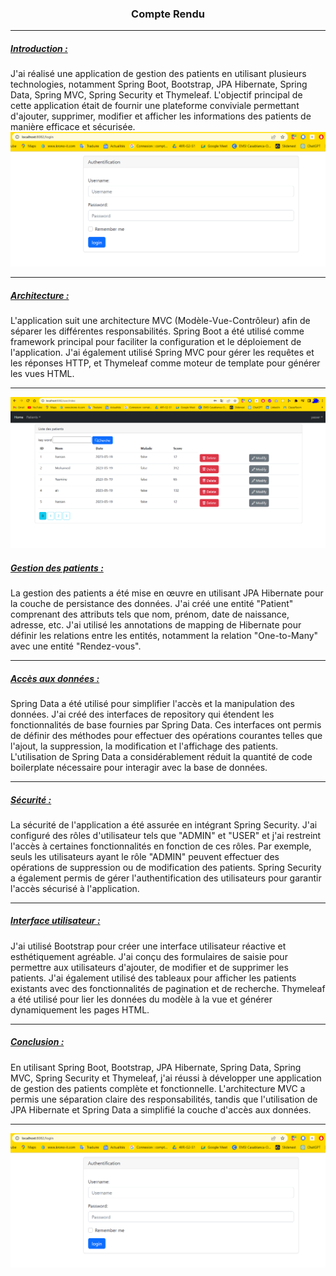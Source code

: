 <h3><center>Compte Rendu</center></h3>

**************************************************************************************************************************************************************************

<h5><u>Introduction :</u></h5>
J'ai réalisé une application de gestion des patients en utilisant plusieurs technologies, notamment Spring Boot, Bootstrap, JPA Hibernate, Spring Data, Spring MVC, Spring 
Security et Thymeleaf. L'objectif principal de cette application était de fournir une plateforme conviviale permettant d'ajouter, supprimer, modifier et afficher les
informations des patients de manière efficace et sécurisée.

<img src="Captures/login.png"/>


**************************************************************************************************************************************************************************

<h5><u>Architecture :</u></h5>
L'application suit une architecture MVC (Modèle-Vue-Contrôleur) afin de séparer les différentes responsabilités. Spring Boot a été utilisé comme framework principal pour
faciliter la configuration et le déploiement de l'application. J'ai également utilisé Spring MVC pour gérer les requêtes et les réponses HTTP, et Thymeleaf comme moteur 
de template pour générer les vues HTML.

**************************************************************************************************************************************************************************

<img src="Captures/ListePatients.png"/>

<h5><u>Gestion des patients :</u></h5>
La gestion des patients a été mise en œuvre en utilisant JPA Hibernate pour la couche de persistance des données. J'ai créé une entité "Patient" comprenant des attributs
tels que nom, prénom, date de naissance, adresse, etc. J'ai utilisé les annotations de mapping de Hibernate pour définir les relations entre les entités, notamment la 
relation "One-to-Many" avec une entité "Rendez-vous".


**************************************************************************************************************************************************************************

<h5><u>Accès aux données :</u></h5>
Spring Data a été utilisé pour simplifier l'accès et la manipulation des données. J'ai créé des interfaces de repository qui étendent les fonctionnalités de base fournies
par Spring Data. Ces interfaces ont permis de définir des méthodes pour effectuer des opérations courantes telles que l'ajout, la suppression, la modification et l'affichage 
des patients. L'utilisation de Spring Data a considérablement réduit la quantité de code boilerplate nécessaire pour interagir avec la base de données.


**************************************************************************************************************************************************************************

<h5><u>Sécurité :</u></h5>
La sécurité de l'application a été assurée en intégrant Spring Security. J'ai configuré des rôles d'utilisateur tels que "ADMIN" et "USER" et j'ai restreint l'accès à
certaines fonctionnalités en fonction de ces rôles. Par exemple, seuls les utilisateurs ayant le rôle "ADMIN" peuvent effectuer des opérations de suppression ou de 
modification des patients. Spring Security a également permis de gérer l'authentification des utilisateurs pour garantir l'accès sécurisé à l'application.


**************************************************************************************************************************************************************************

<h5><u>Interface utilisateur :</u></h5>
J'ai utilisé Bootstrap pour créer une interface utilisateur réactive et esthétiquement agréable. J'ai conçu des formulaires de saisie pour permettre aux utilisateurs 
d'ajouter, de modifier et de supprimer les patients. J'ai également utilisé des tableaux pour afficher les patients existants avec des fonctionnalités de pagination et 
de recherche. Thymeleaf a été utilisé pour lier les données du modèle à la vue et générer dynamiquement les pages HTML.

**************************************************************************************************************************************************************************

<h5><u>Conclusion :</u></h5>
En utilisant Spring Boot, Bootstrap, JPA Hibernate, Spring Data, Spring MVC, Spring Security et Thymeleaf, j'ai réussi à développer une application de gestion des 
patients complète et fonctionnelle. L'architecture MVC a permis une séparation claire des responsabilités, tandis que l'utilisation de JPA Hibernate et Spring Data 
a simplifié la couche d'accès aux données. 

**************************************************************************************************************************************************************************

<img src="Captures/login.png"/>